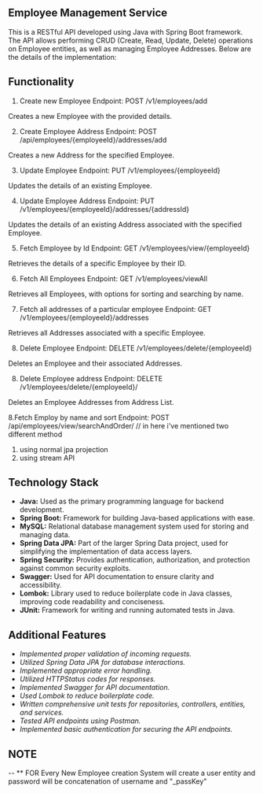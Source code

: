 ## Employee Management Service


This is a RESTful API developed using Java with Spring Boot framework. The API allows performing CRUD (Create, Read, Update, Delete) 
operations on Employee entities, as well as managing Employee Addresses. Below are the details of the implementation:

## Functionality

1. Create new Employee
Endpoint: POST /v1/employees/add

Creates a new Employee with the provided details.

2. Create Employee Address
Endpoint: POST /api/employees/{employeeId}/addresses/add

Creates a new Address for the specified Employee.

3. Update Employee
Endpoint: PUT /v1/employees/{employeeId}

Updates the details of an existing Employee.

4. Update Employee Address
Endpoint: PUT /v1/employees/{employeeId}/addresses/{addressId}

Updates the details of an existing Address associated with the specified Employee.

5. Fetch Employee by Id
Endpoint: GET /v1/employees/view/{employeeId}

Retrieves the details of a specific Employee by their ID.

6. Fetch All Employees
Endpoint: GET /v1/employees/viewAll

Retrieves all Employees, with options for sorting and searching by name.

7. Fetch all addresses of a particular employee
Endpoint: GET /v1/employees/{employeeId}/addresses

Retrieves all Addresses associated with a specific Employee.

8. Delete Employee
Endpoint: DELETE /v1/employees/delete/{employeeId}

Deletes an Employee and their associated Addresses.

8. Delete Employee address
Endpoint: DELETE /v1/employees/delete/{employeeId}/

Deletes an Employee Addresses from Address List.

8.Fetch Employ by name and sort
Endpoint: POST /api/employees/view/searchAndOrder/
// in here i've mentioned two different method 
1. using normal jpa projection
2. using stream API 


## Technology Stack

- **Java:** Used as the primary programming language for backend development.
- **Spring Boot:** Framework for building Java-based applications with ease.
- **MySQL:** Relational database management system used for storing and managing data.
- **Spring Data JPA:** Part of the larger Spring Data project, used for simplifying the implementation of data access layers.
- **Spring Security:** Provides authentication, authorization, and protection against common security exploits.
- **Swagger:** Used for API documentation to ensure clarity and accessibility.
- **Lombok:** Library used to reduce boilerplate code in Java classes, improving code readability and conciseness.
- **JUnit:** Framework for writing and running automated tests in Java.



## Additional Features
- *Implemented proper validation of incoming requests.*
- *Utilized Spring Data JPA for database interactions.*
- *Implemented appropriate error handling.*
- *Utilized HTTPStatus codes for responses.*
- *Implemented Swagger for API documentation.*
- *Used Lombok to reduce boilerplate code.*
- *Written comprehensive unit tests for repositories, controllers, entities, and services.*
- *Tested API endpoints using Postman.*
- *Implemented basic authentication for securing the API endpoints.*


## NOTE
-- ** FOR Every New Employee creation System will create a user entity and password will be concatenation of username and "_passKey"

